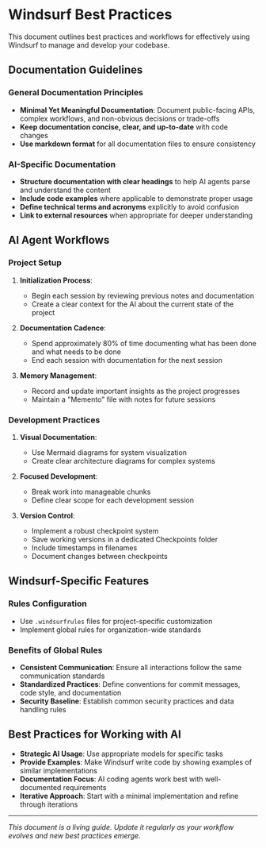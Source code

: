 # Windsurf Best Practices

This document outlines best practices and workflows for effectively using Windsurf to manage and develop your codebase.

## Documentation Guidelines

### General Documentation Principles
- **Minimal Yet Meaningful Documentation**: Document public-facing APIs, complex workflows, and non-obvious decisions or trade-offs
- **Keep documentation concise, clear, and up-to-date** with code changes
- **Use markdown format** for all documentation files to ensure consistency

### AI-Specific Documentation
- **Structure documentation with clear headings** to help AI agents parse and understand the content
- **Include code examples** where applicable to demonstrate proper usage
- **Define technical terms and acronyms** explicitly to avoid confusion
- **Link to external resources** when appropriate for deeper understanding

## AI Agent Workflows

### Project Setup
1. **Initialization Process**:
   - Begin each session by reviewing previous notes and documentation
   - Create a clear context for the AI about the current state of the project

2. **Documentation Cadence**:
   - Spend approximately 80% of time documenting what has been done and what needs to be done
   - End each session with documentation for the next session

3. **Memory Management**:
   - Record and update important insights as the project progresses
   - Maintain a "Memento" file with notes for future sessions

### Development Practices

1. **Visual Documentation**:
   - Use Mermaid diagrams for system visualization
   - Create clear architecture diagrams for complex systems

2. **Focused Development**:
   - Break work into manageable chunks
   - Define clear scope for each development session

3. **Version Control**:
   - Implement a robust checkpoint system
   - Save working versions in a dedicated Checkpoints folder
   - Include timestamps in filenames
   - Document changes between checkpoints

## Windsurf-Specific Features

### Rules Configuration
- Use `.windsurfrules` files for project-specific customization
- Implement global rules for organization-wide standards

### Benefits of Global Rules
- **Consistent Communication**: Ensure all interactions follow the same communication standards
- **Standardized Practices**: Define conventions for commit messages, code style, and documentation
- **Security Baseline**: Establish common security practices and data handling rules

## Best Practices for Working with AI

- **Strategic AI Usage**: Use appropriate models for specific tasks
- **Provide Examples**: Make Windsurf write code by showing examples of similar implementations
- **Documentation Focus**: AI coding agents work best with well-documented requirements
- **Iterative Approach**: Start with a minimal implementation and refine through iterations

---

*This document is a living guide. Update it regularly as your workflow evolves and new best practices emerge.*
